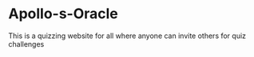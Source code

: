 # Apollo-s-Oracle
This is a quizzing website for all where anyone can invite others for quiz challenges
